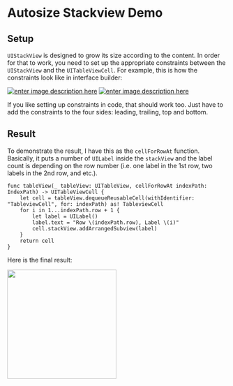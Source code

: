 # Autosize Stackview Demo

## Setup

`UIStackView` is designed to grow its size according to the content. In order for that to work, you need to set up the appropriate constraints between the `UIStackView` and the `UITableViewCell`. For example, this is how the constraints look like in interface builder: 

[![enter image description here][1]][1]
[![enter image description here][2]][2]


If you like setting up constraints in code, that should work too. Just have to add the constraints to the four sides: leading, trailing, top and bottom.

## Result

To demonstrate the result, I have this as the `cellForRowAt` function. Basically, it puts a number of `UILabel` inside the `stackView` and the label count is depending on the row number (i.e. one label in the 1st row, two labels in the 2nd row, and etc.). 

    func tableView(_ tableView: UITableView, cellForRowAt indexPath: IndexPath) -> UITableViewCell {
        let cell = tableView.dequeueReusableCell(withIdentifier: "TableviewCell", for: indexPath) as! TableviewCell
        for i in 1...indexPath.row + 1 {
            let label = UILabel()
            label.text = "Row \(indexPath.row), Label \(i)"
            cell.stackView.addArrangedSubview(label)
        }
        return cell
    }

Here is the final result:

<img src="https://i.stack.imgur.com/04vVT.png" width="250"/>


  [1]: https://i.stack.imgur.com/XtE3t.png
  [2]: https://i.stack.imgur.com/9rzzJ.png
  [3]: https://i.stack.imgur.com/04vVT.png
